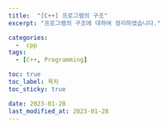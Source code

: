```yaml
---
title:  "[C++] 프로그램의 구조" 
excerpt: "프로그램의 구조에 대하여 정리하였습니다."

categories:
  -  cpp
tags:
  - [C++, Programming]

toc: true
toc_label: 목차
toc_sticky: true

date: 2023-01-28
last_modified_at: 2023-01-28
---
```

